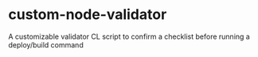 # custom-node-validator
A customizable validator CL script to confirm a checklist before running a deploy/build command
